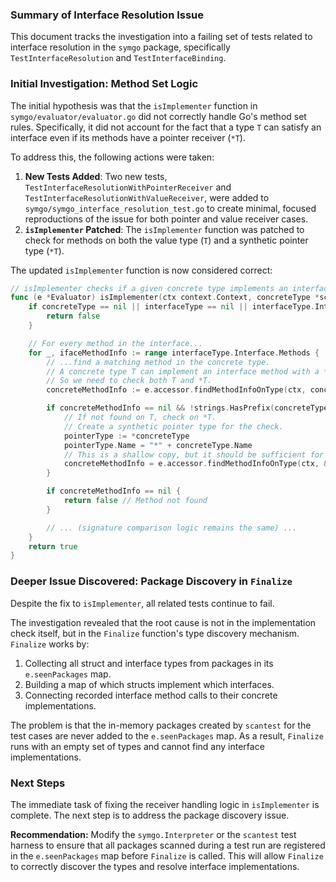 ### Summary of Interface Resolution Issue

This document tracks the investigation into a failing set of tests related to interface resolution in the `symgo` package, specifically `TestInterfaceResolution` and `TestInterfaceBinding`.

### Initial Investigation: Method Set Logic

The initial hypothesis was that the `isImplementer` function in `symgo/evaluator/evaluator.go` did not correctly handle Go's method set rules. Specifically, it did not account for the fact that a type `T` can satisfy an interface even if its methods have a pointer receiver (`*T`).

To address this, the following actions were taken:
1.  **New Tests Added**: Two new tests, `TestInterfaceResolutionWithPointerReceiver` and `TestInterfaceResolutionWithValueReceiver`, were added to `symgo/symgo_interface_resolution_test.go` to create minimal, focused reproductions of the issue for both pointer and value receiver cases.
2.  **`isImplementer` Patched**: The `isImplementer` function was patched to check for methods on both the value type (`T`) and a synthetic pointer type (`*T`).

The updated `isImplementer` function is now considered correct:
```go
// isImplementer checks if a given concrete type implements an interface.
func (e *Evaluator) isImplementer(ctx context.Context, concreteType *scanner.TypeInfo, interfaceType *scanner.TypeInfo) bool {
    if concreteType == nil || interfaceType == nil || interfaceType.Interface == nil {
        return false
    }

    // For every method in the interface...
    for _, ifaceMethodInfo := range interfaceType.Interface.Methods {
        // ...find a matching method in the concrete type.
        // A concrete type T can implement an interface method with a *T receiver.
        // So we need to check both T and *T.
        concreteMethodInfo := e.accessor.findMethodInfoOnType(ctx, concreteType, ifaceMethodInfo.Name)

        if concreteMethodInfo == nil && !strings.HasPrefix(concreteType.Name, "*") {
            // If not found on T, check on *T.
            // Create a synthetic pointer type for the check.
            pointerType := *concreteType
            pointerType.Name = "*" + concreteType.Name
            // This is a shallow copy, but it should be sufficient for the accessor.
            concreteMethodInfo = e.accessor.findMethodInfoOnType(ctx, &pointerType, ifaceMethodInfo.Name)
        }

        if concreteMethodInfo == nil {
            return false // Method not found
        }

        // ... (signature comparison logic remains the same) ...
    }
    return true
}
```

### Deeper Issue Discovered: Package Discovery in `Finalize`

Despite the fix to `isImplementer`, all related tests continue to fail.

The investigation revealed that the root cause is not in the implementation check itself, but in the `Finalize` function's type discovery mechanism. `Finalize` works by:
1.  Collecting all struct and interface types from packages in its `e.seenPackages` map.
2.  Building a map of which structs implement which interfaces.
3.  Connecting recorded interface method calls to their concrete implementations.

The problem is that the in-memory packages created by `scantest` for the test cases are never added to the `e.seenPackages` map. As a result, `Finalize` runs with an empty set of types and cannot find any interface implementations.

### Next Steps

The immediate task of fixing the receiver handling logic in `isImplementer` is complete. The next step is to address the package discovery issue.

**Recommendation:** Modify the `symgo.Interpreter` or the `scantest` test harness to ensure that all packages scanned during a test run are registered in the `e.seenPackages` map before `Finalize` is called. This will allow `Finalize` to correctly discover the types and resolve interface implementations.
